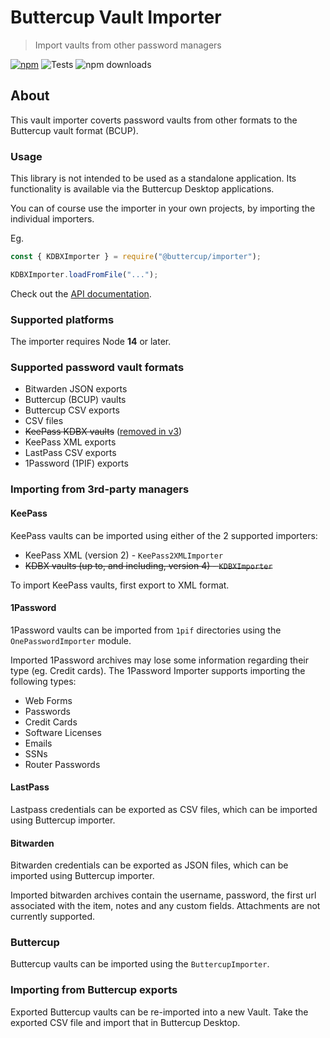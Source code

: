 # Buttercup Vault Importer
> Import vaults from other password managers

[![npm](https://img.shields.io/npm/v/@buttercup/importer?color=green&label=%40buttercup%2Fimporter)](https://www.npmjs.com/package/@buttercup/importer) ![Tests](https://github.com/buttercup/buttercup-importer/actions/workflows/test.yml/badge.svg) ![npm downloads](https://img.shields.io/npm/dm/buttercup-importer.svg?maxAge=2592000)

## About

This vault importer coverts password vaults from other formats to the Buttercup vault format (BCUP).

### Usage

This library is not intended to be used as a standalone application. Its functionality is available via the Buttercup Desktop applications.

You can of course use the importer in your own projects, by importing the individual importers.

Eg.

```javascript
const { KDBXImporter } = require("@buttercup/importer");

KDBXImporter.loadFromFile("...");
```

Check out the [API documentation](API.md).

### Supported platforms
The importer requires Node **14** or later.

### Supported password vault formats

 * Bitwarden JSON exports
 * Buttercup (BCUP) vaults
 * Buttercup CSV exports
 * CSV files
 * ~~KeePass KDBX vaults~~ ([removed in v3](https://github.com/buttercup/buttercup-importer/issues/57))
 * KeePass XML exports
 * LastPass CSV exports
 * 1Password (1PIF) exports

### Importing from 3rd-party managers

#### KeePass

KeePass vaults can be imported using either of the 2 supported importers:

 * KeePass XML (version 2) - `KeePass2XMLImporter`
 * ~~KDBX vaults (up to, and including, version 4) - `KDBXImporter`~~

To import KeePass vaults, first export to XML format.

#### 1Password

1Password vaults can be imported from `1pif` directories using the `OnePasswordImporter` module.

Imported 1Password archives may lose some information regarding their type (eg. Credit cards). The 1Password Importer supports importing the following types:

* Web Forms
* Passwords
* Credit Cards
* Software Licenses
* Emails
* SSNs
* Router Passwords

#### LastPass

Lastpass credentials can be exported as CSV files, which can be imported using Buttercup importer.

#### Bitwarden

Bitwarden credentials can be exported as JSON files, which can be imported using Buttercup importer.

Imported bitwarden archives contain the username, password, the first url associated with the item, notes and any custom fields. Attachments are not currently supported.

### Buttercup

Buttercup vaults can be imported using the `ButtercupImporter`.

### Importing from Buttercup exports

Exported Buttercup vaults can be re-imported into a new Vault. Take the exported CSV file and import that in Buttercup Desktop.
